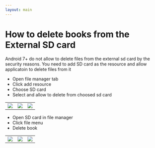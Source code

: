 ```yaml
---
layout: main
---
```


# How to delete books from the External SD card

Android 7+ do not allow to delete files from the external sd card by the 
security reasons.
You need to add SD card as the resource and allow applicatoin to delete files from it

* Open file manager tab
* Click add resource
* Choose SD card
* Select and allow to delete from choosed sd card

||||
|-|-|-|
|![](1.jpg)|![](2.jpg)|![](3.jpg)|

* Open SD card in file manager
* Click file menu
* Delete book

||||
|-|-|-|
|![](4.jpg)|![](5.jpg)|![](6.jpg)|
